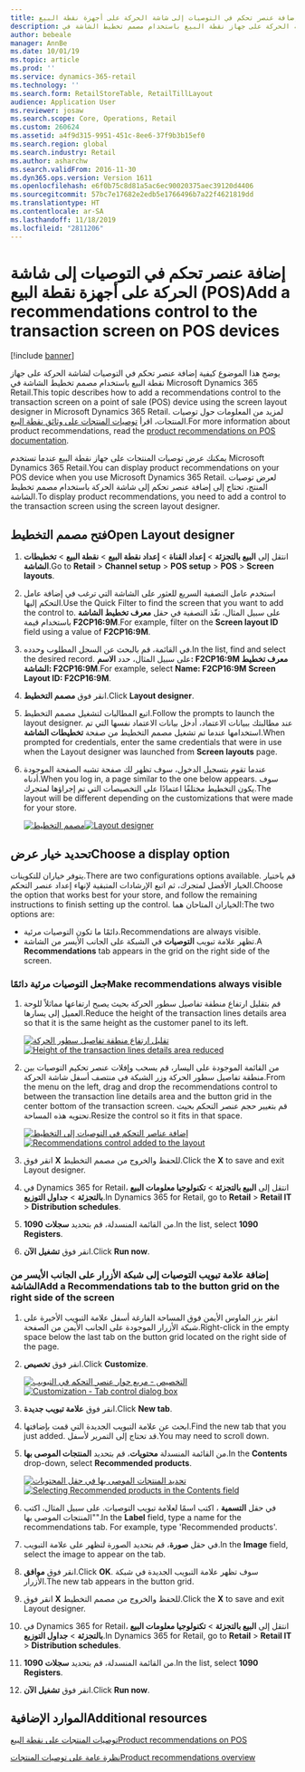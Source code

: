 ```yaml
---
title: إضافة عنصر تحكم في التوصيات إلى شاشة الحركة على أجهزة نقطة البيع (POS)
description: يوضح هذا الموضوع كيفية إضافة عنصر تحكم في التوصيات لشاشة الحركة على جهاز نقطة البيع باستخدام مصمم تخطيط الشاشة في Microsoft Dynamics 365 for Retail.
author: bebeale
manager: AnnBe
ms.date: 10/01/19
ms.topic: article
ms.prod: ''
ms.service: dynamics-365-retail
ms.technology: ''
ms.search.form: RetailStoreTable, RetailTillLayout
audience: Application User
ms.reviewer: josaw
ms.search.scope: Core, Operations, Retail
ms.custom: 260624
ms.assetid: a4f9d315-9951-451c-8ee6-37f9b3b15ef0
ms.search.region: global
ms.search.industry: Retail
ms.author: asharchw
ms.search.validFrom: 2016-11-30
ms.dyn365.ops.version: Version 1611
ms.openlocfilehash: e6f0b75c8d81a5ac6ec90020375aec39120d4406
ms.sourcegitcommit: 57bc7e17682e2edb5e1766496b7a22f4621819dd
ms.translationtype: HT
ms.contentlocale: ar-SA
ms.lasthandoff: 11/18/2019
ms.locfileid: "2811206"
---
```

# <a name="add-a-recommendations-control-to-the-transaction-screen-on-pos-devices"></a><span data-ttu-id="a2c6b-103">إضافة عنصر تحكم في التوصيات إلى شاشة الحركة على أجهزة نقطة البيع (POS)</span><span class="sxs-lookup"><span data-stu-id="a2c6b-103">Add a recommendations control to the transaction screen on POS devices</span></span>

[!include [banner](includes/banner.md)]


<span data-ttu-id="a2c6b-104">يوضح هذا الموضوع كيفية إضافة عنصر تحكم في التوصيات لشاشة الحركة على جهاز نقطة البيع باستخدام مصمم تخطيط الشاشة في Microsoft Dynamics 365 Retail.</span><span class="sxs-lookup"><span data-stu-id="a2c6b-104">This topic describes how to add a recommendations control to the transaction screen on a point of sale (POS) device using the screen layout designer in Microsoft Dynamics 365 Retail.</span></span> <span data-ttu-id="a2c6b-105">لمزيد من المعلومات حول توصيات المنتجات، اقرأ [توصيات المنتجات على وثائق نقطة البيع](product.md).</span><span class="sxs-lookup"><span data-stu-id="a2c6b-105">For more information about product recommendations, read the  [product recommendations on POS documentation](product.md).</span></span>


<span data-ttu-id="a2c6b-106">يمكنك عرض توصيات المنتجات على جهاز نقطة البيع عندما تستخدم Microsoft Dynamics 365 Retail.</span><span class="sxs-lookup"><span data-stu-id="a2c6b-106">You can display product recommendations on your POS device when you use Microsoft Dynamics 365 Retail.</span></span> <span data-ttu-id="a2c6b-107">لعرض توصيات المنتج، تحتاج إلى إضافة عنصر تحكم إلى شاشة الحركة باستخدام مصمم تخطيط الشاشة.</span><span class="sxs-lookup"><span data-stu-id="a2c6b-107">To display product recommendations, you need to add a control to the transaction screen using the screen layout designer.</span></span> 

## <a name="open-layout-designer"></a><span data-ttu-id="a2c6b-108">فتح مصمم التخطيط</span><span class="sxs-lookup"><span data-stu-id="a2c6b-108">Open Layout designer</span></span>

1. <span data-ttu-id="a2c6b-109">انتقل إلى **البيع بالتجزئة** &gt; **إعداد القناة** &gt; **إعداد نقطة البيع** &gt; **نقطة البيع** &gt; **تخطيطات الشاشة**.</span><span class="sxs-lookup"><span data-stu-id="a2c6b-109">Go to **Retail** &gt; **Channel setup** &gt; **POS setup** &gt; **POS** &gt; **Screen layouts**.</span></span>
2. <span data-ttu-id="a2c6b-110">استخدم عامل التصفية السريع للعثور على الشاشة التي ترغب في إضافة عامل التحكم إليها.</span><span class="sxs-lookup"><span data-stu-id="a2c6b-110">Use the Quick Filter to find the screen that you want to add the control to.</span></span> <span data-ttu-id="a2c6b-111">على سبيل المثال، نفّذ التصفية في حقل **معرف تخطيط الشاشة** باستخدام قيمة **F2CP16:9M**.</span><span class="sxs-lookup"><span data-stu-id="a2c6b-111">For example, filter on the **Screen layout ID** field using a value of **F2CP16:9M**.</span></span>
3. <span data-ttu-id="a2c6b-112">في القائمة، قم بالبحث عن السجل المطلوب وحدده.</span><span class="sxs-lookup"><span data-stu-id="a2c6b-112">In the list, find and select the desired record.</span></span> <span data-ttu-id="a2c6b-113">على سبيل المثال، حدد **الاسم: F2CP16:9M معرف تخطيط الشاشة: F2CP16:9M**.</span><span class="sxs-lookup"><span data-stu-id="a2c6b-113">For example, select **Name: F2CP16:9M Screen Layout ID: F2CP16:9M**.</span></span>
4. <span data-ttu-id="a2c6b-114">انقر فوق **مصمم التخطيط**.</span><span class="sxs-lookup"><span data-stu-id="a2c6b-114">Click **Layout designer**.</span></span>
5. <span data-ttu-id="a2c6b-115">اتبع المطالبات لتشغيل مصمم التخطيط.</span><span class="sxs-lookup"><span data-stu-id="a2c6b-115">Follow the prompts to launch the layout designer.</span></span> <span data-ttu-id="a2c6b-116">عند مطالبتك ببيانات الاعتماد، أدخل بيانات الاعتماد نفسها التي تم استخدامها عندما تم تشغيل مصمم التخطيط من صفحة **تخطيطات الشاشة**.</span><span class="sxs-lookup"><span data-stu-id="a2c6b-116">When prompted for credentials, enter the same credentials that were in use when the Layout designer was launched from **Screen layouts** page.</span></span>
6. <span data-ttu-id="a2c6b-117">عندما تقوم بتسجيل الدخول، سوف تظهر لك صفحة تشبه الصفحة الموجودة أدناه.</span><span class="sxs-lookup"><span data-stu-id="a2c6b-117">When you log in, a page similar to the one below appears.</span></span> <span data-ttu-id="a2c6b-118">سوف يكون التخطيط مختلفًا اعتمادًا على التخصيصات التي تم إجراؤها لمتجرك.</span><span class="sxs-lookup"><span data-stu-id="a2c6b-118">The layout will be different depending on the customizations that were made for your store.</span></span>


    <span data-ttu-id="a2c6b-119">[![مصمم التخطيط](./media/screenlayout-pic-1.png)](./media/screenlayout-pic-1.png)</span><span class="sxs-lookup"><span data-stu-id="a2c6b-119">[![Layout designer](./media/screenlayout-pic-1.png)](./media/screenlayout-pic-1.png)</span></span>

## <a name="choose-a-display-option"></a><span data-ttu-id="a2c6b-120">تحديد خيار عرض</span><span class="sxs-lookup"><span data-stu-id="a2c6b-120">Choose a display option</span></span>

<span data-ttu-id="a2c6b-121">يتوفر خياران للتكوينات.</span><span class="sxs-lookup"><span data-stu-id="a2c6b-121">There are two configurations options available.</span></span> <span data-ttu-id="a2c6b-122">قم باختيار الخيار الأفضل لمتجرك، ثم اتبع الإرشادات المتبقية لإنهاء إعداد عنصر التحكم.</span><span class="sxs-lookup"><span data-stu-id="a2c6b-122">Choose the option that works best for your store, and follow the remaining instructions to finish setting up the control.</span></span> <span data-ttu-id="a2c6b-123">الخياران المتاحان هما:</span><span class="sxs-lookup"><span data-stu-id="a2c6b-123">The two options are:</span></span>

- <span data-ttu-id="a2c6b-124">دائمًا ما تكون التوصيات مرئية.</span><span class="sxs-lookup"><span data-stu-id="a2c6b-124">Recommendations are always visible.</span></span>
- <span data-ttu-id="a2c6b-125">تظهر علامة تبويب **التوصيات** في الشبكة على الجانب الأيسر من الشاشة.</span><span class="sxs-lookup"><span data-stu-id="a2c6b-125">A **Recommendations** tab appears in the grid on the right side of the screen.</span></span>

### <a name="make-recommendations-always-visible"></a><span data-ttu-id="a2c6b-126">جعل التوصيات مرئية دائمًا</span><span class="sxs-lookup"><span data-stu-id="a2c6b-126">Make recommendations always visible</span></span>


1. <span data-ttu-id="a2c6b-127">قم بتقليل ارتفاع منطقة تفاصيل سطور الحركة بحيث يصبح ارتفاعها مماثلاً للوحة العميل إلى يسارها.</span><span class="sxs-lookup"><span data-stu-id="a2c6b-127">Reduce the height of the transaction lines details area so that it is the same height as the customer panel to its left.</span></span>


    <span data-ttu-id="a2c6b-128">[![تقليل ارتفاع منطقة تفاصيل سطور الحركة](./media/screenlayout-pic-2.png)](./media/screenlayout-pic-2.png)</span><span class="sxs-lookup"><span data-stu-id="a2c6b-128">[![Height of the transaction lines details area reduced](./media/screenlayout-pic-2.png)](./media/screenlayout-pic-2.png)</span></span>

2. <span data-ttu-id="a2c6b-129">من القائمة الموجودة على اليسار، قم بسحب وإفلات عنصر تحكيم التوصيات بين منطقة تفاصيل سطور الحركة وزر الشبكة في منتصف أسفل شاشة الحركة.</span><span class="sxs-lookup"><span data-stu-id="a2c6b-129">From the menu on the left, drag and drop the recommendations control to between the transaction line details area and the button grid in the center bottom of the transaction screen.</span></span> <span data-ttu-id="a2c6b-130">قم بتغيير حجم عنصر التحكم بحيث تحتويه هذه المساحة.</span><span class="sxs-lookup"><span data-stu-id="a2c6b-130">Resize the control so it fits in that space.</span></span>

    <span data-ttu-id="a2c6b-131">[![إضافة عناصر التحكم في التوصيات إلى التخطيط](./media/screenlayout-pic-3.png)](./media/screenlayout-pic-3.png)</span><span class="sxs-lookup"><span data-stu-id="a2c6b-131">[![Recommendations control added to the layout](./media/screenlayout-pic-3.png)](./media/screenlayout-pic-3.png)</span></span>


3. <span data-ttu-id="a2c6b-132">انقر فوق **X** للحفظ والخروج من مصمم التخطيط.</span><span class="sxs-lookup"><span data-stu-id="a2c6b-132">Click the **X** to save and exit Layout designer.</span></span>
4. <span data-ttu-id="a2c6b-133">في Dynamics 365 for Retail، انتقل إلى **البيع بالتجزئة** &gt; **تكنولوجيا معلومات البيع بالتجزئة** &gt; **جداول التوزيع**.</span><span class="sxs-lookup"><span data-stu-id="a2c6b-133">In Dynamics 365 for Retail, go to **Retail** &gt; **Retail IT** &gt; **Distribution schedules**.</span></span>
5. <span data-ttu-id="a2c6b-134">من القائمة المنسدلة، قم بتحديد **سجلات 1090**.</span><span class="sxs-lookup"><span data-stu-id="a2c6b-134">In the list, select **1090 Registers**.</span></span>
6. <span data-ttu-id="a2c6b-135">انقر فوق **تشغيل الآن**.</span><span class="sxs-lookup"><span data-stu-id="a2c6b-135">Click **Run now**.</span></span>


### <a name="add-a-recommendations-tab-to-the-button-grid-on-the-right-side-of-the-screen"></a><span data-ttu-id="a2c6b-136">إضافة علامة تبويب التوصيات إلى شبكة الأزرار على الجانب الأيسر من الشاشة</span><span class="sxs-lookup"><span data-stu-id="a2c6b-136">Add a Recommendations tab to the button grid on the right side of the screen</span></span>

1. <span data-ttu-id="a2c6b-137">انقر بزر الماوس الأيمن فوق المساحة الفارغة أسفل علامة التبويب الأخيرة على شبكة الأزرار الموجودة على الجانب الأيمن من الصفحة.</span><span class="sxs-lookup"><span data-stu-id="a2c6b-137">Right-click in the empty space below the last tab on the button grid located on the right side of the page.</span></span>

2. <span data-ttu-id="a2c6b-138">انقر فوق **تخصيص‏‎**.</span><span class="sxs-lookup"><span data-stu-id="a2c6b-138">Click **Customize**.</span></span>

    <span data-ttu-id="a2c6b-139">[![التخصيص - مربع حوار عنصر التحكم في التبويب](./media/pic-5.png)](./media/pic-5.png)</span><span class="sxs-lookup"><span data-stu-id="a2c6b-139">[![Customization - Tab control dialog box](./media/pic-5.png)](./media/pic-5.png)</span></span>

3. <span data-ttu-id="a2c6b-140">انقر فوق **علامة تبويب جديدة**.</span><span class="sxs-lookup"><span data-stu-id="a2c6b-140">Click **New tab**.</span></span>
4. <span data-ttu-id="a2c6b-141">ابحث عن علامة التبويب الجديدة التي قمت بإضافتها.</span><span class="sxs-lookup"><span data-stu-id="a2c6b-141">Find the new tab that you just added.</span></span> <span data-ttu-id="a2c6b-142">قد تحتاج إلى التمرير لأسفل.</span><span class="sxs-lookup"><span data-stu-id="a2c6b-142">You may need to scroll down.</span></span>
5. <span data-ttu-id="a2c6b-143">من القائمة المنسدلة **محتويات**، قم بتحديد **المنتجات الموصى بها**.</span><span class="sxs-lookup"><span data-stu-id="a2c6b-143">In the **Contents** drop-down, select **Recommended products**.</span></span>

    <span data-ttu-id="a2c6b-144">[![تحديد المنتجات الموصى بها في حقل المحتويات](./media/pic-6.png)](./media/pic-6.png)</span><span class="sxs-lookup"><span data-stu-id="a2c6b-144">[![Selecting Recommended products in the Contents field](./media/pic-6.png)](./media/pic-6.png)</span></span>

6. <span data-ttu-id="a2c6b-145">في حقل **التسمية** ، اكتب اسمًا لعلامة تبويب التوصيات. على سبيل المثال، اكتب "المنتجات الموصى بها‬".</span><span class="sxs-lookup"><span data-stu-id="a2c6b-145">In the **Label** field, type a name for the recommendations tab. For example, type 'Recommended products'.</span></span>
7. <span data-ttu-id="a2c6b-146">في حقل **صورة**، قم بتحديد الصورة لتظهر على علامة التبويب.</span><span class="sxs-lookup"><span data-stu-id="a2c6b-146">In the **Image** field, select the image to appear on the tab.</span></span>
8. <span data-ttu-id="a2c6b-147">انقر فوق **موافق**.</span><span class="sxs-lookup"><span data-stu-id="a2c6b-147">Click **OK**.</span></span> <span data-ttu-id="a2c6b-148">سوف تظهر علامة التبويب الجديدة في شبكة الأزرار.</span><span class="sxs-lookup"><span data-stu-id="a2c6b-148">The new tab appears in the button grid.</span></span>
9. <span data-ttu-id="a2c6b-149">انقر فوق **X** للحفظ والخروج من مصمم التخطيط.</span><span class="sxs-lookup"><span data-stu-id="a2c6b-149">Click the **X** to save and exit Layout designer.</span></span>
10. <span data-ttu-id="a2c6b-150">في Dynamics 365 for Retail، انتقل إلى **البيع بالتجزئة** &gt; **تكنولوجيا معلومات البيع بالتجزئة** &gt; **جداول التوزيع**.</span><span class="sxs-lookup"><span data-stu-id="a2c6b-150">In Dynamics 365 for Retail, go to **Retail** &gt; **Retail IT** &gt; **Distribution schedules**.</span></span>
11. <span data-ttu-id="a2c6b-151">من القائمة المنسدلة، قم بتحديد **سجلات 1090**.</span><span class="sxs-lookup"><span data-stu-id="a2c6b-151">In the list, select **1090 Registers**.</span></span>
12. <span data-ttu-id="a2c6b-152">انقر فوق **تشغيل الآن**.</span><span class="sxs-lookup"><span data-stu-id="a2c6b-152">Click **Run now**.</span></span>

## <a name="additional-resources"></a><span data-ttu-id="a2c6b-153">الموارد الإضافية</span><span class="sxs-lookup"><span data-stu-id="a2c6b-153">Additional resources</span></span>

[<span data-ttu-id="a2c6b-154">توصيات المنتجات على نقطة البيع</span><span class="sxs-lookup"><span data-stu-id="a2c6b-154">Product recommendations on POS</span></span>](product.md)

[<span data-ttu-id="a2c6b-155">نظرة عامة على توصيات المنتجات</span><span class="sxs-lookup"><span data-stu-id="a2c6b-155">Product recommendations overview</span></span>](../commerce/product-recommendations.md)
